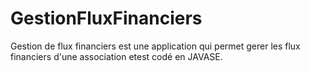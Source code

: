 # GestionFluxFinanciers 
Gestion de flux financiers est une application qui permet gerer les flux financiers d'une association etest codé en JAVASE.
